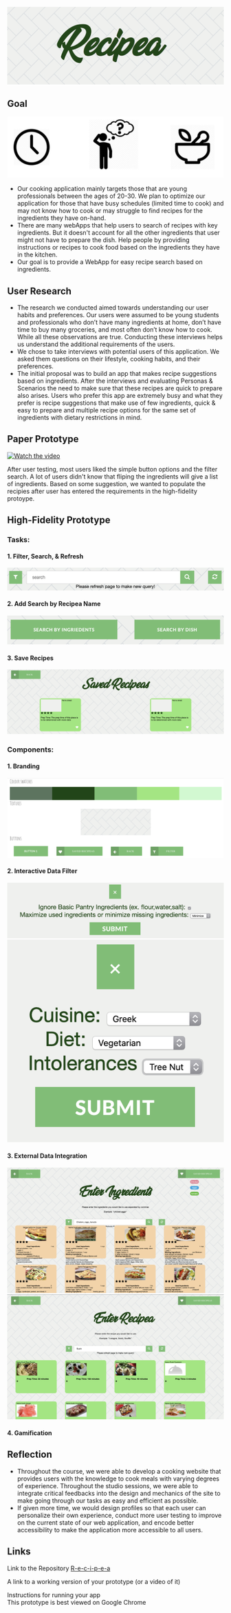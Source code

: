 ![](img/RecipeaLogo.png)
## Goal
![](img/Emo.png)
- Our cooking application mainly targets those that are young professionals between the ages of 20-30. We plan to optimize our application for those that have busy schedules (limited time to cook) and may not know how to cook or may struggle to find recipes for the ingredients they have on-hand.
- There are many webApps that help users to search of recipes with key ingredients. But it doesn't account for all the other ingredients that user might not have to prepare the dish. Help people by providing instructions or recipes to cook food based on the ingredients they have in the kitchen. 
- Our goal is to provide a WebApp for easy recipe search based on ingredients.
## User Research 
- The research we conducted aimed towards understanding our user habits and preferences. Our users were assumed to be young students and professionals who don’t have many ingredients at home, don’t have time to buy many groceries, and most often don’t know how to cook. While all these observations are true. Conducting these interviews helps us understand the additional requirements of the users. 
- We chose to take interviews with potential users of this application. We asked them questions on their lifestyle, cooking habits, and their preferences.
- The initial proposal was to build an app that makes recipe suggestions based on ingredients. After the interviews and evaluating Personas & Scenarios the need to make sure that these recipes are quick to prepare also arises. Users who prefer this app are extremely busy and what they prefer is recipe suggestions that make use of few ingredients, quick & easy to prepare and multiple recipe options for the same set of ingredients with dietary restrictions in mind.

## Paper Prototype
[![Watch the video](https://img.youtube.com/vi/VYnCdbO_wmQ/hqdefault.jpg)](https://youtu.be/VYnCdbO_wmQ)

After user testing, most users liked the simple button options and the filter search. A lot of users didn't know that fliping the ingredients will give a list of ingredients. Based on some suggestion, we wanted to populate the recipies after user has entered the requirements in the high-fidelity protoype.

## High-Fidelity Prototype  

### Tasks:

#### 1. Filter, Search, & Refresh 
![Filter, Search, & Refresh](img/SearchBar.png)
#### 2. Add Search by Recipea Name
![Search by Recipe Name ](img/SearchRecipe.png)
#### 3. Save Recipes 
![Saved Recipea Page](img/SavedRecipe.png)

### Components:

#### 1. Branding  
![Style Sheet](img/Branding.png)
#### 2. Interactive Data Filter
![Filter Design 1](img/Filter1.png)
![Filer Design 2](img/Filter2.png)
#### 3. External Data Integration
![Ingredients Search Page](img/IngredientSearch.png)
![Recipea Search Page](img/RecipeSearch.png)
#### 4. Gamification

## Reflection
- Throughout the course, we were able to develop a cooking website that provides users with the knowledge to cook meals with varying degrees of experience. Throughout the studio sessions, we were able to integrate critical feedbacks into the design and mechanics of the site to make going through our tasks as easy and efficient as possible.
- If given more time, we would design profiles so that each user can personalize their own experience, conduct more user testing to improve on the current state of our web application, and encode better accessibility to make the application more accessible to all users.

## Links
Link to the Repository [R-e-c-i-p-e-a](https://github.com/R-e-c-i-p-e-a)

A link to a working version of your prototype (or a video of it)

Instructions for running your app  
This prototype is best viewed on Google Chrome  

